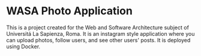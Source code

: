 # WASA Photo Application
This is a project created for the Web and Software Architecture subject of Universitá La Sapienza, Roma.
It is an instagram style application where you can upload photos, follow users, and see other users' posts.
It is deployed using Docker.
